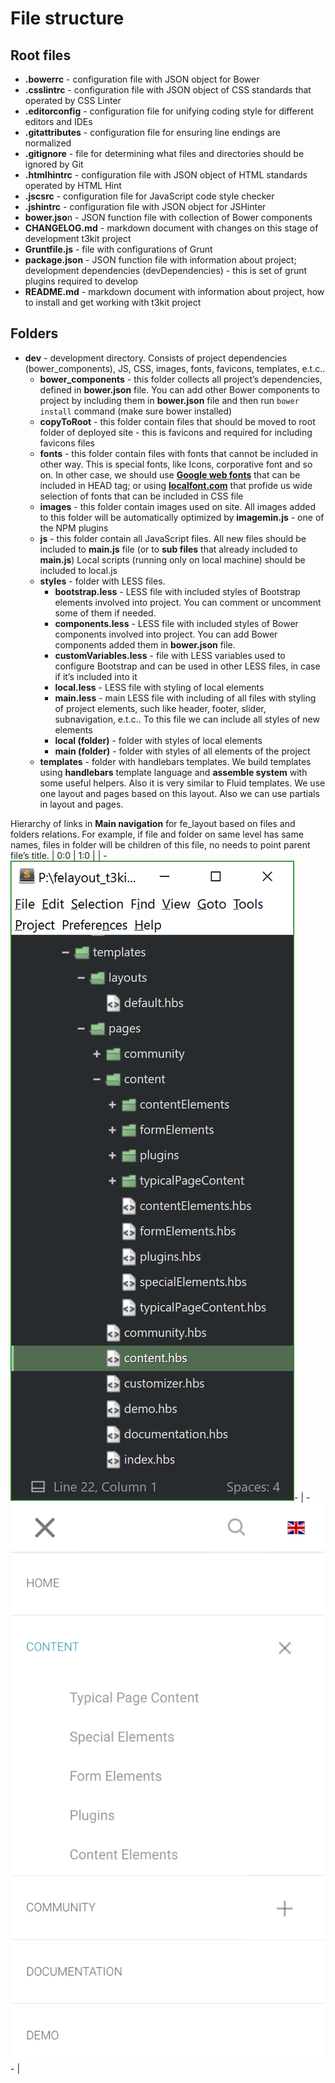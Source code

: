 # File structure


## Root files
* **.bowerrc** - configuration file with JSON object for Bower
* **.csslintrc** - configuration file with JSON object of CSS standards that operated by CSS Linter
* **.editorconfig** - configuration file for unifying coding style for different editors and IDEs
* **.gitattributes** - configuration file for ensuring line endings are normalized
* **.gitignore** - file for determining what files and directories should be ignored by Git
* **.htmlhintrc** - configuration file with JSON object of HTML standards operated by HTML Hint
* **.jscsrc** - configuration file for JavaScript code style checker
* **.jshintrc** - configuration file with JSON object for JSHinter
* **bower.jso**n - JSON function file with collection of Bower components
* **CHANGELOG.md** - markdown document with changes on this stage of development t3kit project
* **Gruntfile.js** - file with configurations of Grunt
* **package.json** - JSON function file with information about project; development dependencies (devDependencies) - this is set of grunt plugins required to develop
* **README.md** - markdown document with information about project, how to install and get working with t3kit project


## Folders
* **dev** - development directory. Consists of project dependencies (bower_components), JS, CSS, images, fonts, favicons, templates, e.t.c..
  * **bower_components** - this folder collects all project’s dependencies, defined in **bower.json** file. You can add other Bower components to project by including them in **bower.json** file and then run ```bower install``` command (make sure bower installed)
  * **copyToRoot** - this folder contain files that should be moved to root folder of deployed site - this is favicons and required for including favicons files
  * **fonts** - this folder contain files with fonts that cannot be included in other way. This is special fonts, like Icons, corporative font and so on. 
In other case, we should use **[Google web fonts](google.com/fonts)** that can be included in HEAD tag; or using **[localfont.com](localfont.com)** that profide us wide selection of fonts that can be included in CSS file
  * **images** - this folder contain images used on site. All images added to this folder will be automatically optimized by **imagemin.js** - one of the NPM plugins
  * **js** - this folder contain all JavaScript files. All new files should be included to **main.js** file (or to **sub files** that already included to **main.js**)
Local scripts (running only on local machine) should be included to local.js
  * **styles** - folder with LESS files. 
    * **bootstrap.less** - LESS file with included styles of Bootstrap elements involved into project. You can comment or uncomment some of them if needed.
    * **components.less** - LESS file with included styles of Bower components involved into project. You can add Bower components added them in **bower.json** file.
    * **customVariables.less** - file with LESS variables used to configure Bootstrap and can be used in other LESS files, in case if it’s included into it
    * **local.less** - LESS file with styling of local elements
    * **main.less** - main LESS file with including of all files with styling of project elements, such like header, footer, slider, subnavigation, e.t.c..
To this file we can include all styles of new elements
    * **local (folder)** - folder with styles of local elements
    * **main (folder)** - folder with styles of all elements of the project
  * **templates** - folder with handlebars templates. We build templates using **handlebars** template language and **assemble system** with some useful helpers. Also it is very similar to Fluid templates. We use one layout and pages based on this layout. Also we can use partials in layout and pages.

Hierarchy of links in **Main navigation** for fe_layout based on files and folders relations. For example, if file and folder on same level has same names, files in folder will be children of this file, no needs to point parent file’s title. 
| 0:0 | 1:0 |
| -![](t3kit-docs-structure.png)- | -![](t3kit-docs-structure-web.png)- |




